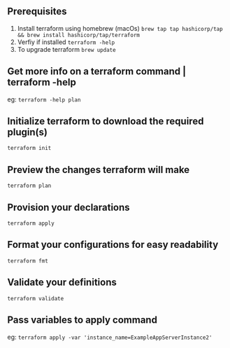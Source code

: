 
## Prerequisites
1.  Install terraform using homebrew (macOs) `brew tap tap hashicorp/tap && brew install hashicorp/tap/terraform`
2.  Verfiy if installed `terraform -help`
3.  To upgrade terraform `brew update`

## Get more info on a terraform command |  terraform -help <command>
eg:  `terraform -help plan`

## Initialize terraform to download the required plugin(s)
`terraform init`

## Preview the changes terraform will make
`terraform plan`

## Provision your declarations
`terraform apply`

## Format your configurations for easy readability
`terraform fmt`

## Validate your definitions
`terraform validate`

## Pass variables to apply command
eg: `terraform apply -var 'instance_name=ExampleAppServerInstance2'`